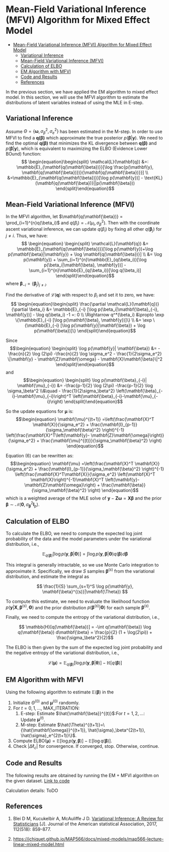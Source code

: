 # Mean-Field Variational Inference (MFVI) Algorithm for Mixed Effect Model
- [Mean-Field Variational Inference (MFVI) Algorithm for Mixed Effect Model](#mean-field-variational-inference-mfvi-algorithm-for-mixed-effect-model)
  - [Variational Inference](#variational-inference)
  - [Mean-Field Variational Inference (MFVI)](#mean-field-variational-inference-mfvi)
  - [Calculation of ELBO](#calculation-of-elbo)
  - [EM Algorithm with MFVI](#em-algorithm-with-mfvi)
  - [Code and Results](#code-and-results)
  - [References](#references)

In the previous section, we have applied the EM algorithm to mixed effect model. In this section, we will use the MFVI algorithm to estimate the distributions of latent variables instead of using the MLE in E-step.

## Variational Inference
Assume $\Theta=\{\mathbf{\omega}, \sigma_\beta^2, \sigma_e^2\}$ has been estimated in the M-step. In order to use MFVI to find a $\mathbf{q(\mathbf{\beta})}$ which approximate the true posterior $p(\mathbf{\beta}|\mathbf{y})$. We need to find the optimal $\mathbf{q(\mathbf{\beta})}$ that minimizes the KL divergence between $\mathbf{q(\mathbf{\beta})}$ and $p(\mathbf{\beta}|\mathbf{y})$, which is equivalent to maximizing the ELBO (Evidence Lower BOund) function:
$$
\begin{equation}\begin{split}
\mathcal{L}(\mathbf{q}) &=: \mathbb{E}_{\mathbf{q(\mathbf{\beta})}}[\log \frac{p(\mathbf{y}, \mathbf{q(\mathbf{\beta})})}{\mathbf{q(\mathbf{\beta})}}] \\
&=\mathbb{E}_{\mathbf{q(\mathbf{\beta})}}[\log p(\mathbf{y})] - \text{KL}(\mathbf{q(\mathbf{\beta})}||p(\mathbf{\beta}))
\end{split}\end{equation}$$


## Mean-Field Variational Inference (MFVI)
In the MFVI algorithm, let $\mathbf{q(\mathbf{\beta})} = \prod_{i=1}^{n}q(\beta_i)$ and $q(\beta_i) = \mathcal{N}(\mu_i, \sigma_\beta^2)$. Then with the coordinate ascent variational inference, we can update $q(\beta_i)$ by fixing all other $q(\mathbf{\beta}_j)$ for $j\neq i$. Thus, we have:
$$
\begin{equation} \begin{split}
\mathcal{L}(\mathbf{q}) &= \mathbb{E}_{\mathbf{q(\mathbf{\beta})}}[\log p(\mathbf{y})+\log p(\mathbf{\beta}|\mathbf{y}) + \log \mathbf{q(\mathbf{\beta})}] \\
&= \log p(\mathbf{y}) + \sum_{i=1}^{n}\mathbb{E}_{q(\beta_i)}[\log p(\beta_i|\mathbf{\beta}, \mathbf{y})] - \sum_{i=1}^{n}\mathbb{E}_{q(\beta_i)}[\log q(\beta_i)]
\end{split}\end{equation}$$
where $\mathbf{\beta}_{-i} = \{\mathbf{\beta}_j\}_{j\neq i}$.

Find the derivative of $\mathcal{L}(\mathbf{q})$ with respect to $\beta_i$ and set it to zero, we have:
$$
\begin{equation}\begin{split}
\frac{\partial \mathcal{L}(\mathbf{q})}{\partial \beta_i} &= \mathbb{E}_{-i} [\log p(\beta_i|\mathbf{\beta}_{-i}, \mathbf{y})] - \log q(\beta_i) -1 =: 0 \\
\Rightarrow q^*(\beta_i) &\propto \exp \{\mathbb{E}_{-i} [\log p(\mathbf{\beta}, \mathbf{y})]\} \\
&= \exp \{\mathbb{E}_{-i} [\log p(\mathbf{y}|\mathbf{\beta}) + \log p(\mathbf{\beta})]\}
\end{split}\end{equation}$$

Since
$$\begin{equation}
\begin{split}
\log p(\mathbf{y}| \mathbf{\beta})
&= -\frac{n}{2} \log (2\pi) -\frac{n}{2} \log \sigma_e^2 - \frac{1}{2\sigma_e^2} \|\mathbf{y} - \mathbf{Z}\mathbf{\omega} - \mathbf{X}\mathbf{\beta}\|^2
\end{split}\end{equation}$$
and
$$\begin{equation}
\begin{split}
\log p(\mathbf{\beta}_{-i}| \mathbf{\mu}_{-i}) &= -\frac{p-1}{2} \log (2\pi) -\frac{p-1}{2} \log \sigma_\beta^2 \\&\quad - \frac{1}{2\sigma_\beta^2} \left(\mathbf{\beta}_{-i}-\mathbf{\mu}_{-i}\right)^T \left(\mathbf{\beta}_{-i}-\mathbf{\mu}_{-i}\right)
\end{split}\end{equation}$$

So the update equations for $\mathbf{\mu}$ is:
$$\begin{equation}
\mathbf{\mu}^{(t+1)} =\left(\frac{\mathbf{X}^T \mathbf{X}}{\sigma_e^2} + \frac{\mathbf{I}_{p-1}}{\sigma_\mathbf{\beta}^2} \right)^{-1} \left(\frac{\mathbf{X}^T\left(\mathbf{y}- \mathbf{Z}\mathbf{\omega}\right)}{\sigma_e^2} + \frac{\mathbf{\mu}^{(t)}}{\sigma_\mathbf{\beta}^2} \right)
\end{equation}$$

Equation (6) can be rewritten as:
$$\begin{equation}
\mathbf{\mu} =\left(\frac{\mathbf{X}^T \mathbf{X}}{\sigma_e^2} + \frac{\mathbf{I}_{p-1}}{\sigma_\mathbf{\beta}^2} \right)^{-1} \left(\frac{\mathbf{X}^T\mathbf{X}}{\sigma_e^2} \left(\mathbf{X}^T \mathbf{X}\right)^{-1}\mathbf{X}^T \left(\mathbf{y}- \mathbf{Z}\mathbf{\omega}\right) + \frac{\mathbf{\beta}}{\sigma_\mathbf{\beta}^2} \right)
\end{equation}$$
which is a weighted average of the MLE solve of $\mathbf{y}-\mathbf{Z}\mathbf{\omega} = \mathbf{X}\mathbf{\beta}$ and the prior $\mathbf{\beta} \sim \mathcal{N}(\mathbf{0}, \sigma_\mathbf{\beta}^2 \mathbf{I}_{p})$.  

## Calculation of ELBO
To calculate the ELBO, we need to compute the expected log joint probability of the data and the model parameters under the variational distribution, i.e.,

$$ \mathbb{E}_{q(\mathbf{\beta})}[\log p(\mathbf{y}, \mathbf{\beta}|\mathbf{\Theta})] = \int \log p(\mathbf{y}, \mathbf{\beta}|\mathbf{\Theta}) q(\mathbf{\beta}) d\mathbf{\beta} $$

This integral is generally intractable, so we use Monte Carlo integration to approximate it. Specifically, we draw $S$ samples $\mathbf{\beta}^{(s)}$ from the variational distribution, and estimate the integral as

$$ \frac{1}{S} \sum_{s=1}^S \log p(\mathbf{y}, \mathbf{\beta}^{(s)}|\mathbf{\Theta}) $$

To compute this estimate, we need to evaluate the likelihood function $p(\mathbf{y}|\mathbf{X}, \mathbf{\beta}^{(s)}, \mathbf{\Theta})$ and the prior distribution $p(\mathbf{\beta}^{(s)}|\mathbf{\Theta})$ for each sample $\mathbf{\beta}^{(s)}$.

Finally, we need to compute the entropy of the variational distribution, i.e.,

$$ \mathbb{H}[q(\mathbf{\beta})] = -\int q(\mathbf{\beta}) \log q(\mathbf{\beta}) d\mathbf{\beta} = \frac{p}{2} (1 + \log(2\pi)) + \frac{\sigma_\beta^2}{2}$$

The ELBO is then given by the sum of the expected log joint probability and the negative entropy of the variational distribution, i.e.,

$$ \mathcal{L}(\mathbf{\mu}) = \mathbb{E}_{q(\mathbf{\beta})}[\log p(\mathbf{y}, \mathbf{\beta}|\mathbf{\theta})] - \mathbb{H}[q(\mathbf{\beta})] $$

## EM Algorithm with MFVI
Using the following algorithm to estimate $\mathbb{E}(\mathbf{\beta})$ in the 

1. Initialize $\Theta^{(0)}$ and $\mathbf{\mu}^{(0)}$ randomly.
2. For $t = 0, 1, \dots$, MAX_ITERATION:
   1. E-step: Estimate $\hat{\mathbf{\beta}}^{(t)}$:For $t=1,2,\dots$:
      $\qquad$ Update $\mathbf{\mu}^{(t)}$.
    2. M-step: Estimate $\hat{\Theta}^{(t+1)}=\{\hat{\mathbf{\omega}}^{(t+1)}, \hat{\sigma}_\beta^{2(t+1)}, \hat{\sigma}_e^{2(t+1)}\}$.
3. Compute $\text{ELBO}(\mathbf{\mu}) = \mathbb{E}\left[\log p(\mathbf{y}, \mathbf{\beta})\right] - \mathbb{E}\left[\log q(\mathbf{\beta})\right]$. 
4. Check $|\Delta \ell_c|$ for convergence. If converged, stop. Otherwise, continue.

## Code and Results
The following results are obtained by running the EM + MFVI algorithm on the given dataset.
[Link to code](https://lucajiang.github.io/Mixed-Effect-Model-Numerical-Algorithm/mfvi_result)

Calculation details:
ToDO

## References
1.  Blei D M, Kucukelbir A, McAuliffe J D. [Variational Inference: A Review for Statisticians](https://arxiv.org/pdf/1601.00670.pdf) [J]. Journal of the American statistical Association, 2017, 112(518): 859-877.

2. https://jchiquet.github.io/MAP566/docs/mixed-models/map566-lecture-linear-mixed-model.html


